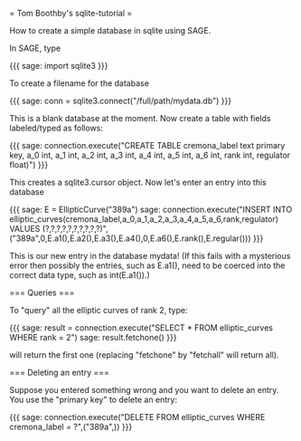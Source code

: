 = Tom Boothby's sqlite-tutorial =

How to create a simple database in sqlite using SAGE.

In SAGE, type

{{{
sage: import sqlite3
}}}

To create a filename for the database

{{{
sage: conn = sqlite3.connect("/full/path/mydata.db")
}}}

This is a blank database at the moment.
Now create a table with fields labeled/typed as follows:

{{{
sage: connection.execute("CREATE TABLE cremona_label text primary key, a_0 int, a_1 int, a_2 int, a_3 int, a_4 int, a_5 int, a_6 int,  rank int, regulator float)")
}}}

This creates a sqlite3.cursor object. Now let's enter an entry into this database

{{{
sage: E = EllipticCurve("389a")
sage: connection.execute("INSERT INTO elliptic_curves(cremona_label,a_0,a_1,a_2,a_3,a_4,a_5,a_6,rank,regulator) VALUES (?,?,?,?,?,?,?,?,?,?)", ("389a",0,E.a1(),E.a2(),E.a3(),E.a4(),0,E.a6(),E.rank(),E.regular()))
}}}

This is our new entry in the database mydata! (If this fails with a mysterious error then possibly the entries, such as E.a1(), need to be coerced into the correct data type, such as int(E.a1()).)

=== Queries ===

To "query" all the elliptic curves of rank 2, type:

{{{
sage: result = connection.execute("SELECT * FROM elliptic_curves WHERE rank = 2")
sage: result.fetchone()
}}}

will return the first one (replacing "fetchone" by "fetchall" will return all).

=== Deleting an entry ===

Suppose you entered something wrong and you want to delete an 
entry. You use the "primary key" to delete an entry:

{{{
sage: connection.execute("DELETE FROM elliptic_curves WHERE cremona_label = ?",("389a",))
}}}
